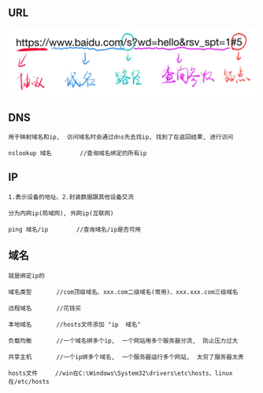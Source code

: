 ## URL

![img](https://raw.githubusercontent.com/chentao-dev/image-hosting/master/%E7%9F%B3%E5%A2%A8%E6%96%87%E6%A1%A3/url.7ec58rgm4i40.webp)



## DNS

```
用于映射域名和ip,  访问域名时会通过dns先去找ip, 找到了在返回结果, 进行访问

nslookup 域名        //查询域名绑定的所有ip
```



## IP

```
1.表示设备的地址、2.封装数据跟其他设备交流

分为内网ip(局域网), 外网ip(互联网)

ping 域名/ip        //查询域名/ip是否可用
```





## 域名

```
就是绑定ip的

域名类型       //com顶级域名、xxx.com二级域名(常用)、xxx.xxx.com三级域名

远程域名       //花钱买  

本地域名       //hosts文件添加 "ip  域名"

负载均衡       //一个域名绑多个ip,  一个网站用多个服务器分流,  防止压力过大

共享主机       //一个ip绑多个域名,  一个服务器运行多个网站,  太穷了服务器太贵

hosts文件     //win在C:\Windows\System32\drivers\etc\hosts、linux在/etc/hosts

```



